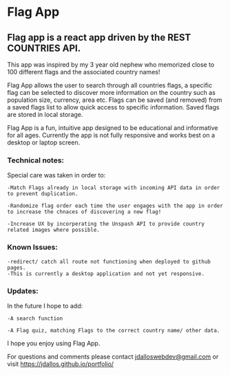 # Flag App

## Flag app is a react app driven by the REST COUNTRIES API.

This app was inspired by my 3 year old nephew who memorized close to 100 different flags and the associated country names!

Flag App allows the user to search through all countries flags, a specific flag can be selected to discover more information on the country such as population size, currency, area etc. Flags can be saved (and removed) from a saved flags list to allow quick access to specific information. Saved flags are stored in local storage.

Flag App is a fun, intuitive app designed to be educational and informative for all ages. Currently the app is not fully responsive and works best on a desktop or laptop screen.


 ### Technical notes:

Special care was taken in order to:

    -Match Flags already in local storage with incoming API data in order to prevent duplication.

    -Randomize flag order each time the user engages with the app in order to increase the chnaces of discovering a new flag!

    -Increase UX by incorperating the Unspash API to provide country related images where possible.

### Known Issues:
    -redirect/ catch all route not functioning when deployed to github pages.
    -This is currently a desktop application and not yet responsive.


### Updates:

In the future I hope to add:

    -A search function

    -A Flag quiz, matching Flags to the correct country name/ other data.

I hope you enjoy using Flag App.

For questions and comments please contact jdalloswebdev@gmail.com or visit https://jdallos.github.io/portfolio/